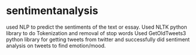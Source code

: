 # sentimentanalysis
used NLP to predict the sentiments of the text or essay. Used NLTK python library to do Tokenization and removal of stop words Used GetOldTweets3 python library for getting tweets from twitter and successfully did sentiment analysis on tweets to find emotion/mood.
